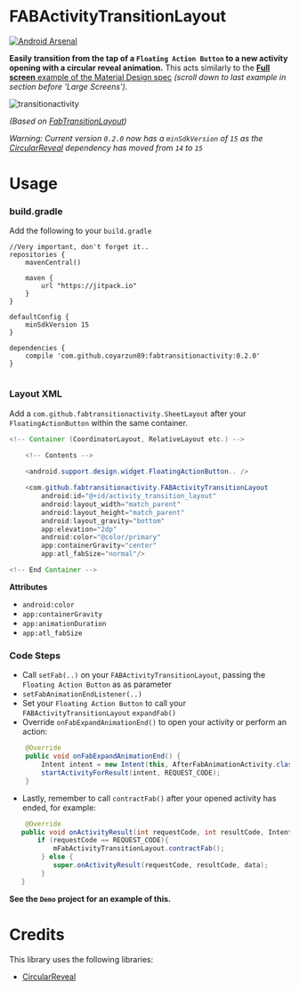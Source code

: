 # FABActivityTransitionLayout
[![Android Arsenal](https://img.shields.io/badge/Android%20Arsenal-FabTransitionActivity-green.svg?style=true)](https://android-arsenal.com/details/1/2763)

**Easily transition from the tap of a `Floating Action Button` to a new activity opening with a circular reveal animation.** This acts similarly to the [**Full screen** example of the Material Design spec](http://www.google.com/design/spec/components/buttons-floating-action-button.html#buttons-floating-action-button-transitions) *(scroll down to last example in section before 'Large Screens').*

![transitionactivity](https://github.com/coyarzun89/FabTransitionActivity/blob/master/art/fabTransitionActivity.gif)

*(Based on [FabTransitionLayout](https://github.com/bowyer-app/FabTransitionLayout))*

*Warning: Current version `0.2.0` now has a `minSdkVersion` of `15` as the [CircularReveal](https://github.com/ozodrukh/CircularReveal) dependency has moved from `14` to `15`*

Usage
====
### build.gradle

Add the following to your `build.gradle`

```
//Very important, don't forget it..
repositories {
    mavenCentral()

    maven {
        url "https://jitpack.io"
    }
}

defaultConfig {
    minSdkVersion 15
}

dependencies {
    compile 'com.github.coyarzun89:fabtransitionactivity:0.2.0'
}


```

### Layout XML

Add a `com.github.fabtransitionactivity.SheetLayout` after your `FloatingActionButton` within the same container.

```java
<!-- Container (CoordinatorLayout, RelativeLayout etc.) -->
    
    <!-- Contents -->

    <android.support.design.widget.FloatingActionButton.. />

    <com.github.fabtransitionactivity.FABActivityTransitionLayout
        android:id="@+id/activity_transition_layout"
        android:layout_width="match_parent"
        android:layout_height="match_parent"
        android:layout_gravity="bottom"
        app:elevation="2dp"
        android:color="@color/primary"
        app:containerGravity="center"
        app:atl_fabSize="normal"/>

<!-- End Container -->
```

**Attributes**
* `android:color`
* `app:containerGravity`
* `app:animationDuration`
* `app:atl_fabSize`

### Code Steps

* Call `setFab(..)` on your `FABActivityTransitionLayout`, passing the `Floating Action Button` as as parameter
* `setFabAnimationEndListener(..)`
* Set your `Floating Action Button` to call your `FABActivityTransitionLayout` `expandFab()`
* Override `onFabExpandAnimationEnd()` to open your activity or perform an action:
```java
    @Override
    public void onFabExpandAnimationEnd() {
        Intent intent = new Intent(this, AfterFabAnimationActivity.class);
        startActivityForResult(intent, REQUEST_CODE);
    }
```
* Lastly, remember to call `contractFab()` after your opened activity has ended, for example:
```java
    @Override
   public void onActivityResult(int requestCode, int resultCode, Intent data) {
       if (requestCode == REQUEST_CODE){
           mFabActivityTransitionLayout.contractFab();
        } else {
           super.onActivityResult(requestCode, resultCode, data);
        }
   }
```

**See the `Demo` project for an example of this.**

# Credits
This library uses the following libraries:
* [CircularReveal](https://github.com/ozodrukh/CircularReveal)
